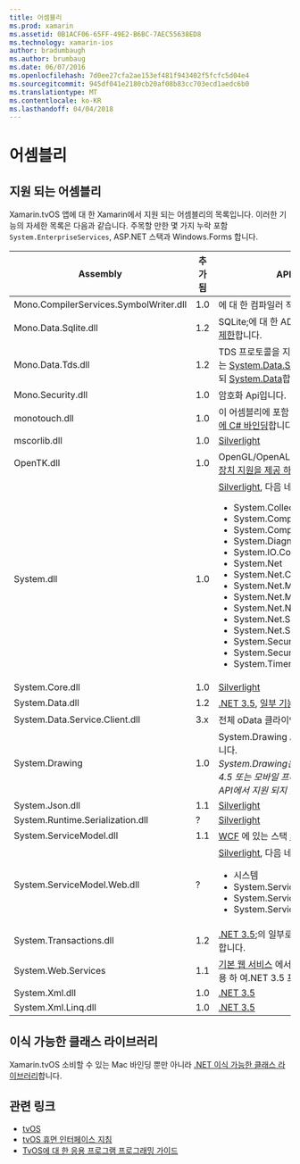 ```yaml
---
title: 어셈블리
ms.prod: xamarin
ms.assetid: 0B1ACF06-65FF-49E2-B6BC-7AEC55638ED8
ms.technology: xamarin-ios
author: bradumbaugh
ms.author: brumbaug
ms.date: 06/07/2016
ms.openlocfilehash: 7d0ee27cfa2ae153ef481f943402f5fcfc5d04e4
ms.sourcegitcommit: 945df041e2180cb20af08b83cc703ecd1aedc6b0
ms.translationtype: MT
ms.contentlocale: ko-KR
ms.lasthandoff: 04/04/2018
---
```

# <a name="assemblies"></a>어셈블리

## <a name="supported-assemblies"></a>지원 되는 어셈블리

Xamarin.tvOS 앱에 대 한 Xamarin에서 지원 되는 어셈블리의 목록입니다. 이러한 기능의 자세한 목록은 다음과 같습니다.  주목할 만한 몇 가지 누락 포함 `System.EnterpriseServices`, ASP.NET 스택과 Windows.Forms 합니다.

|Assembly|추가됨|API 호환성|
|---|---|---|
|Mono.CompilerServices.SymbolWriter.dll|1.0|에 대 한 컴파일러 작성기입니다.|
|Mono.Data.Sqlite.dll|1.2|SQLite;에 대 한 ADO.NET 공급자 참조 [제한](~/ios/data-cloud/system.data.md)합니다.|
|Mono.Data.Tds.dll|1.2|TDS 프로토콜을 지원 합니다. 에 사용 되는 [System.Data.SqlClient](https://developer.xamarin.com/api/namespace/System.Data.SqlClient/) 내에서 지원 되 [System.Data](~/ios/data-cloud/system.data.md)합니다.|
|Mono.Security.dll|1.0|암호화 Api입니다.|
|monotouch.dll|1.0|이 어셈블리에 포함 된 [CocoaTouch API에 C# 바인딩](https://developer.xamarin.com/api/root/ios-unified/)합니다.|
|mscorlib.dll|1.0|[Silverlight](http://msdn.microsoft.com/library/cc838194(VS.95).aspx)|
|OpenTK.dll|1.0|OpenGL/OpenAL 개체 지향 Api [iPhone 장치 지원을 제공 하기 위해 확장](https://developer.xamarin.com/api/namespace/OpenGLES/)합니다.|
|System.dll|1.0|[Silverlight](http://msdn.microsoft.com/library/cc838194(VS.95).aspx), 다음 네임 스페이스의 형식 및: <ul><li>System.Collections.Specialized</li> <li>System.ComponentModel</li> <li>System.ComponentModel.Design</li> <li>System.Diagnostics</li> <li>System.IO.Compression</li> <li>System.Net</li> <li>System.Net.Cache</li> <li>System.Net.Mail</li> <li>System.Net.Mime</li> <li>System.Net.NetworkInformation</li> <li>System.Net.Security</li> <li>System.Net.Sockets</li> <li>System.Security.Authentication</li> <li>System.Security.Cryptography</li> <li>System.Timers</li></ul>|
|System.Core.dll|1.0|[Silverlight](http://msdn.microsoft.com/library/cc838194(VS.95).aspx)|
|System.Data.dll|1.2|[.NET 3.5](http://msdn.microsoft.com/library/ms229335.aspx), [일부 기능이 제거 된](~/ios/data-cloud/system.data.md)합니다.|
|System.Data.Service.Client.dll|3.x|전체 oData 클라이언트입니다.|
|System.Drawing|1.0|System.Drawing API-클래식 API만 합니다.<br />_System.Drawing은 Xamarin.Mac.NET 4.5 또는 모바일 프레임 워크에 대 한 통합 API에서 지원 되지 않습니다._|
|System.Json.dll|1.1|[Silverlight](http://msdn.microsoft.com/library/cc838194(VS.95).aspx)|
|System.Runtime.Serialization.dll|?|[Silverlight](http://msdn.microsoft.com/library/cc838194(VS.95).aspx)|
|System.ServiceModel.dll|1.1|[WCF](http://docs.xamarin.com/guides/cross-platform/application_fundamentals/introduction_to_web_services) 에 있는 스택 [Silverlight](http://msdn.microsoft.com/library/cc838194(VS.95).aspx)|
|System.ServiceModel.Web.dll|?|[Silverlight](http://msdn.microsoft.com/library/cc838194(VS.95).aspx), 다음 네임 스페이스의 형식 및: <ul><li>시스템</li><li>System.ServiceModel.Channels</li><li>System.ServiceModel.Description</li><li>System.ServiceModel.Web</li></ul>|
|System.Transactions.dll|1.2|[.NET 3.5](http://msdn.microsoft.com/library/ms229335.aspx);의 일부로 [System.Data](https://docs.microsoft.com/xamarin/ios/data-cloud/system.data) 지원 합니다.|
|System.Web.Services|1.1|[기본 웹 서비스](http://docs.xamarin.com/guides/cross-platform/application_fundamentals/introduction_to_web_services) 에서 제거 된 서버 기능 사용 하 여.NET 3.5 프로필입니다.|
|System.Xml.dll|1.0|[.NET 3.5](http://msdn.microsoft.com/library/ms229335.aspx)|
|System.Xml.Linq.dll|1.0|[.NET 3.5](http://msdn.microsoft.com/library/ms229335.aspx)|

<a name="Summary" />

## <a name="portable-class-libraries"></a>이식 가능한 클래스 라이브러리

Xamarin.tvOS 소비할 수 있는 Mac 바인딩 뿐만 아니라 [.NET 이식 가능한 클래스 라이브러리](~/cross-platform/app-fundamentals/pcl.md)합니다.



## <a name="related-links"></a>관련 링크

- [tvOS](https://developer.apple.com/tvos/)
- [tvOS 휴먼 인터페이스 지침](https://developer.apple.com/tvos/human-interface-guidelines/)
- [TvOS에 대 한 응용 프로그램 프로그래밍 가이드](https://developer.apple.com/library/prerelease/tvos/documentation/General/Conceptual/AppleTV_PG/)
